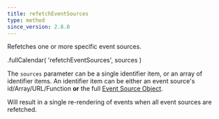 ```yaml
---
title: refetchEventSources
type: method
since_version: 2.8.0
---
```


Refetches one or more specific event sources.

<div class='spec' markdown='1'>
.fullCalendar( 'refetchEventSources', sources )
</div>

The `sources` parameter can be a single identifier item, or an array of identifier items. An identifier item can be either an event source's id/Array/URL/Function **or** the full [Event Source Object](event-source-object).

Will result in a single re-rendering of events when all event sources are refetched.
